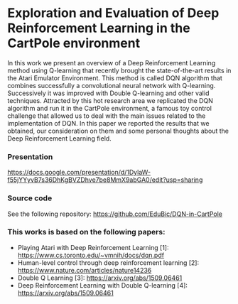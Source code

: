 # Exploration and Evaluation of Deep Reinforcement Learning in the CartPole environment
In this work we present an overview of a Deep Reinforcement Learning method using Q-learning that recently brought the state-of-the-art results in the Atari Emulator Environment. This method is called DQN algorithm that combines successfully a convolutional neural network with Q-learning. Successively it was improved with Double Q-learning and other valid techniques. 
Attracted by this hot research area we replicated the DQN algorithm and run it in the CartPole environment, a famous toy control challenge that allowed us to deal with the main issues related to the implementation of DQN. In this paper we reported the results that we obtained, our consideration on them and some personal thoughts about the Deep Reinforcement Learning field.

### Presentation
https://docs.google.com/presentation/d/1DylaW-f55jYYyvB7s36DhKgBVZDhve7be8MmX9abGA0/edit?usp=sharing

### Source code
See the following repository:
https://github.com/EduBic/DQN-in-CartPole

### This works is based on the following papers:
 - Playing Atari with Deep Reinforcement Learning [1]: https://www.cs.toronto.edu/~vmnih/docs/dqn.pdf
 - Human-level control through deep reinforcement learning [2]: https://www.nature.com/articles/nature14236
 - Double Q Learning [3]: https://arxiv.org/abs/1509.06461
 - Deep Reinforcement Learning with Double Q-learning [4]: https://arxiv.org/abs/1509.06461
